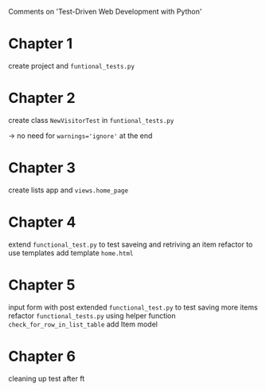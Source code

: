 Comments on 'Test-Driven Web Development with Python'


Chapter 1
========

create project and `funtional_tests.py`


Chapter 2
=========

create class `NewVisitorTest` in `funtional_tests.py`

-> no need for `warnings='ignore'` at the end


Chapter 3
========

create lists app and `views.home_page`


Chapter 4
=========

extend `functional_test.py` to test saveing and retriving an item
refactor to use templates
add template `home.html`


Chapter 5
=========

input form with post
extended `functional_test.py` to test saving more items
refactor `functional_tests.py` using helper function `check_for_row_in_list_table`
add Item model


Chapter 6
=========

cleaning up test after ft

